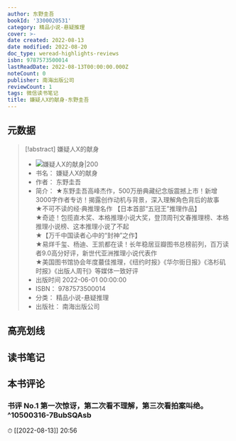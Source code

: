 ```yaml
---
author: 东野圭吾
bookId: '3300020531'
category: 精品小说-悬疑推理
cover: >-
date created: 2022-08-13
date modified: 2022-08-20
doc_type: weread-highlights-reviews
isbn: 9787573500014
lastReadDate: 2022-08-13T00:00:00.000Z
noteCount: 0
publisher: 南海出版公司
reviewCount: 1
tags: 微信读书笔记
title: 嫌疑人X的献身-东野圭吾
---
```


## 元数据

> [!abstract] 嫌疑人X的献身
> - ![ 嫌疑人X的献身|200](https://weread-1258476243.file.myqcloud.com/weread/cover/31/3300020531/t7_3300020531.jpg)
> - 书名： 嫌疑人X的献身
> - 作者： 东野圭吾
> - 简介： ★东野圭吾高峰杰作，500万册典藏纪念版震撼上市！新增3000字作者专访！揭露创作动机与背景，深入理解角色背后的故事  
★不可不读的经·典推理名作 【日本首部“五冠王”推理作品】  
★奇迹！包揽直木奖、本格推理小说大奖，登顶周刊文春推理榜、本格推理小说榜、这本推理小说了不起  
★【万千中国读者心中的“封神”之作】  
★易烊千玺、杨迪、王凯都在读！长年稳居豆瓣图书总榜前列，百万读者9.0高分好评，新世代亚洲推理小说代表作  
★美国图书馆协会年度蕞佳推理，《纽约时报》《华尔街日报》《洛杉矶时报》《出版人周刊》等媒体一致好评
> - 出版时间 2022-06-01 00:00:00
> - ISBN： 9787573500014
> - 分类： 精品小说-悬疑推理
> - 出版社： 南海出版公司

## 高亮划线

## 读书笔记

## 本书评论

### 书评 No.1 第一次惊讶，第二次看不理解，第三次看拍案叫绝。 ^10500316-7BubSQAsb

⏱ [[2022-08-13]] 20:56
